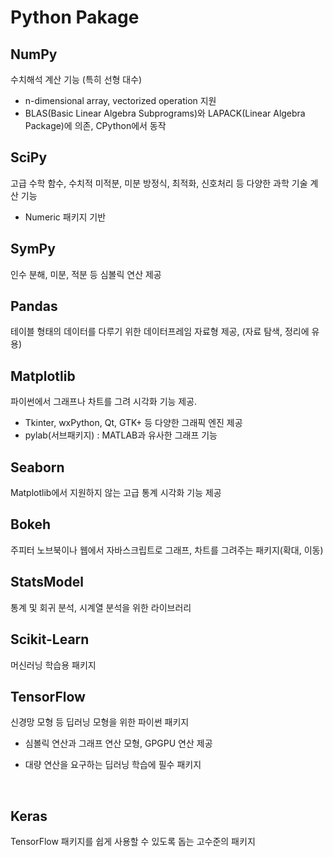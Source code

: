 # Python Pakage

## NumPy

수치해석 계산 기능 (특히 선형 대수)

- n-dimensional array, vectorized operation 지원
- BLAS(Basic Linear Algebra Subprograms)와 LAPACK(Linear Algebra Package)에 의존, CPython에서 동작



## SciPy

고급 수학 함수, 수치적 미적분, 미분 방정식, 최적화, 신호처리 등 다양한 과학 기술 계산 기능

- Numeric 패키지 기반



## SymPy

인수 분해, 미분, 적분 등 심볼릭 연산 제공



## Pandas

테이블 형태의 데이터를 다루기 위한 데이터프레임 자료형 제공, (자료 탐색, 정리에 유용)



## Matplotlib

파이썬에서 그래프나 차트를 그려 시각화 기능 제공.

- Tkinter, wxPython, Qt, GTK+ 등 다양한 그래픽 엔진 제공
- pylab(서브패키지) : MATLAB과 유사한 그래프 기능



## Seaborn

Matplotlib에서 지원하지 않는 고급 통계 시각화 기능 제공



## Bokeh

주피터 노브북이나 웹에서 자바스크립트로 그래프, 차트를 그려주는 패키지(확대, 이동)



## StatsModel

통계 및 회귀 분석, 시계열 분석을 위한 라이브러리



## Scikit-Learn

머신러닝 학습용 패키지



## TensorFlow

신경망 모형 등 딥러닝 모형을 위한 파이썬 패키지

- 심볼릭 연산과 그래프 연산 모형, GPGPU 연산 제공

- 대량 연산을 요구하는 딥러닝 학습에 필수 패키지

  ​

## Keras

TensorFlow 패키지를 쉽게 사용할 수 있도록 돕는 고수준의 패키지